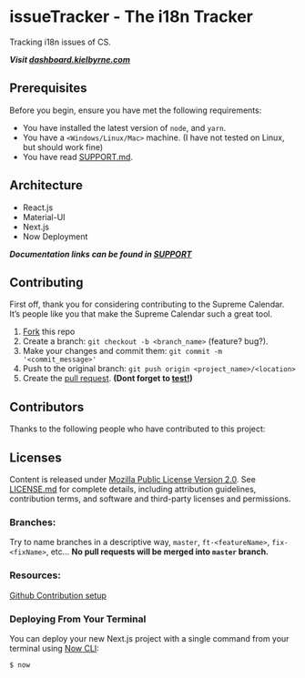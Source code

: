<!--- These are examples. See https://shields.io for others or to customize this set of shields. You might want to include dependencies, project status and license info here --->
<!--


![Next.js Logo](../packages/frameworks/logos/next.svg)
![Github License](https://img.shields.io/github/license/tdotholla/issueTracker)
![Node Version](https://img.shields.io/node/v/canary)
![W3C Validation](https://img.shields.io/w3c-validation/default?targetUrl=https%3A%2F%2Fdashboard.kielbyrne.com)

![GitHub repo size](https://img.shields.io/github/repo-size/tdotholla/issueTracker)
![Github code size](https://img.shields.io/github/languages/code-size/tdotholla/issueTracker)
![Github Languages](https://img.shields.io/github/languages/count/tdotholla/issueTracker)
![Github Top Language](https://img.shields.io/github/languages/top/tdotholla/issueTracker)

![GitHub Issues](https://img.shields.io/github/issues-raw/tdotholla/issueTracker)
![GitHub contributors](https://img.shields.io/github/contributors/tdotholla/issueTracker)
![Github Last Commit](https://img.shields.io/github/last-commit/tdotholla/issueTracker)

![Github Commit Activity](https://img.shields.io/github/commit-activity/m/tdotholla/issueTracker)
![GitHub stars](https://img.shields.io/github/stars/tdotholla/issueTracker?style=social)
![GitHub forks](https://img.shields.io/github/forks/tdotholla/issueTracker?style=social)
![Github Manifest Version](https://img.shields.io/github/manifest-json/v/tdotholla/issueTracker)

-->

# issueTracker - The i18n Tracker
Tracking i18n issues of CS.

**_Visit [dashboard.kielbyrne.com](https://dashboard.kielbyrne.com/)_**

## Prerequisites

Before you begin, ensure you have met the following requirements:

- You have installed the latest version of `node`, and `yarn`.
- You have a `<Windows/Linux/Mac>` machine. (I have not tested on Linux, but should work fine)
- You have read [SUPPORT.md](SUPPORT.md).

## Architecture

- React.js
- Material-UI
- Next.js
- Now Deployment

**_Documentation links can be found in [SUPPORT](SUPPORT.md)_**

## Contributing

First off, thank you for considering contributing to the Supreme Calendar. It’s people like you that make the Supreme Calendar such a great tool.

1. [Fork](https://github.com/tdotholla/todaysMath.git) this repo
2. Create a branch: `git checkout -b <branch_name>` (feature? bug?).
3. Make your changes and commit them: `git commit -m '<commit_message>'`
4. Push to the original branch: `git push origin <project_name>/<location>`
5. Create the [pull request](). **(Dont forget to [test!]())**

## Contributors

Thanks to the following people who have contributed to this project:

## Licenses

Content is released under [Mozilla Public License Version 2.0](). See [LICENSE.md](LICENSE.MD) for complete details, including attribution guidelines, contribution terms, and software and third-party licenses and permissions.

### Branches:

Try to name branches in a descriptive way, `master`, `ft-<featureName>`, `fix-<fixName>`, etc...
**No pull requests will be merged into `master` branch.**

### Resources:

[Github Contribution setup](https://help.github.com/en/github/building-a-strong-community/setting-up-your-project-for-healthy-contributions)

### Deploying From Your Terminal

You can deploy your new Next.js project with a single command from your terminal using [Now CLI](https://zeit.co/download):

```shell
$ now
```
